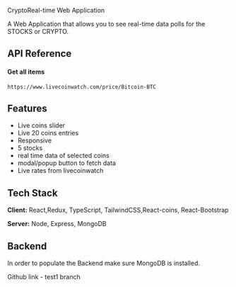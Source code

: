 
 CryptoReal-time Web Application 

A Web Application that allows you to see real-time data polls for the STOCKS or CRYPTO.
## API Reference

#### Get all items

```https://www.livecoinwatch.com/price/Bitcoin-BTC```





## Features

- Live coins slider
- Live 20 coins entries 
- Responsive
- 5 stocks 
- real time data of selected coins 
- modal/popup button to fetch data 
- Live rates from livecoinwatch


## Tech Stack

**Client:** React,Redux, TypeScript, TailwindCSS,React-coins, React-Bootstrap

**Server:** Node, Express, MongoDB


## Backend

In order to populate the Backend make sure MongoDB is installed.

Github link - test1 branch
